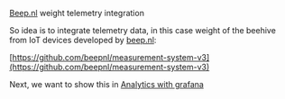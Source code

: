 [Beep.nl](http://beep.nl/) weight telemetry integration


So idea is to integrate telemetry data, in this case weight of the beehive from IoT devices developed by [beep.nl](http://beep.nl):

[https://github.com/beepnl/measurement-system-v3](https://github.com/beepnl/measurement-system-v3)

Next, we want to show this in [Analytics with grafana](https://www.notion.so/Analytics-with-grafana-044239bdf92544a0a1ed95258d812e04?pvs=21)